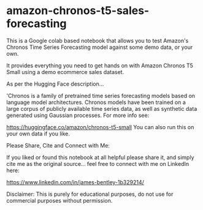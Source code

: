 # amazon-chronos-t5-sales-forecasting

This is a Google colab based notebook that allows you to test Amazon's Chronos Time Series Forecasting model against some demo data, or your own.   

It provides everything you need to get hands on with Amazon Chronos T5 Small using a demo ecommerce sales dataset.

As per the Hugging Face description...

'Chronos is a family of pretrained time series forecasting models based on language model architectures. Chronos models have been trained on a large corpus of publicly available time series data, as well as synthetic data generated using Gaussian processes.
For more info see:

https://huggingface.co/amazon/chronos-t5-small
You can also run this on your own data if you like.

Please Share, Cite and Connect with Me:

If you liked or found this notebook at all helpful please share it, and simply cite me as the original source... feel free to connect with me on LinkedIn here:

https://www.linkedin.com/in/james-bentley-1b329214/

Disclaimer: This is purely for educational purposes, do not use for commercial purposes without permission.
